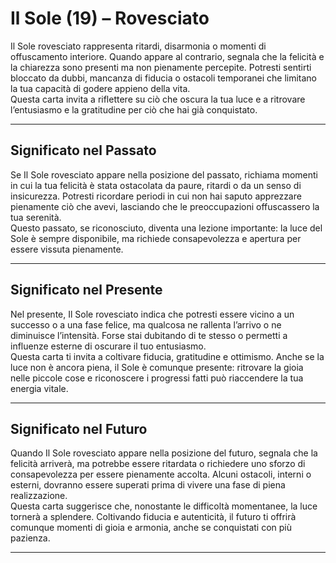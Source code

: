# Il Sole (19) – Rovesciato

Il Sole rovesciato rappresenta ritardi, disarmonia o momenti di offuscamento interiore. Quando appare al contrario, segnala che la felicità e la chiarezza sono presenti ma non pienamente percepite. Potresti sentirti bloccato da dubbi, mancanza di fiducia o ostacoli temporanei che limitano la tua capacità di godere appieno della vita.  
Questa carta invita a riflettere su ciò che oscura la tua luce e a ritrovare l’entusiasmo e la gratitudine per ciò che hai già conquistato.

---

## Significato nel Passato  
Se Il Sole rovesciato appare nella posizione del passato, richiama momenti in cui la tua felicità è stata ostacolata da paure, ritardi o da un senso di insicurezza. Potresti ricordare periodi in cui non hai saputo apprezzare pienamente ciò che avevi, lasciando che le preoccupazioni offuscassero la tua serenità.  
Questo passato, se riconosciuto, diventa una lezione importante: la luce del Sole è sempre disponibile, ma richiede consapevolezza e apertura per essere vissuta pienamente.

---

## Significato nel Presente  
Nel presente, Il Sole rovesciato indica che potresti essere vicino a un successo o a una fase felice, ma qualcosa ne rallenta l’arrivo o ne diminuisce l’intensità. Forse stai dubitando di te stesso o permetti a influenze esterne di oscurare il tuo entusiasmo.  
Questa carta ti invita a coltivare fiducia, gratitudine e ottimismo. Anche se la luce non è ancora piena, il Sole è comunque presente: ritrovare la gioia nelle piccole cose e riconoscere i progressi fatti può riaccendere la tua energia vitale.

---

## Significato nel Futuro  
Quando Il Sole rovesciato appare nella posizione del futuro, segnala che la felicità arriverà, ma potrebbe essere ritardata o richiedere uno sforzo di consapevolezza per essere pienamente accolta. Alcuni ostacoli, interni o esterni, dovranno essere superati prima di vivere una fase di piena realizzazione.  
Questa carta suggerisce che, nonostante le difficoltà momentanee, la luce tornerà a splendere. Coltivando fiducia e autenticità, il futuro ti offrirà comunque momenti di gioia e armonia, anche se conquistati con più pazienza.

---
